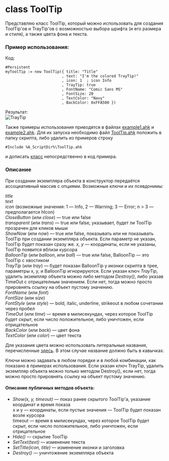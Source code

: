 # class ToolTip
Представляю класс ToolTip, который можно использовать для создания ToolTip'ов и TrayTip'ов с возможностью выбора шрифта (и его размера и стиля), а также цвета фона и текста.  
  
### Пример использования:  
Код:  
```ahk
#Persistent
myToolTip := new ToolTip({ title: "Title"
                         , text: "I'm the colored TrayTip!"
                         , icon: 1  ; icon Info
                         , TrayTip: true
                         , FontName: "Comic Sans MS"
                         , FontSize: 20
                         , TextColor: "Navy"
                         , BackColor: 0xFFA500 })
```
Результат:  
![TrayTip](http://i.imgur.com/6JWVAUm.jpg)
  
Также примеры использования приводятся в файлах [example1.ahk](https://github.com/jollycoder/AutoHotkey/blob/ToolTip-%D1%81%D0%BE-%D1%81%D0%B2%D0%BE%D0%B8%D0%BC-%D1%88%D1%80%D0%B8%D1%84%D1%82%D0%BE%D0%BC-%D0%B8-%D1%86%D0%B2%D0%B5%D1%82%D0%BE%D0%BC/example1.ahk) и [example2.ahk](https://github.com/jollycoder/AutoHotkey/blob/ToolTip-%D1%81%D0%BE-%D1%81%D0%B2%D0%BE%D0%B8%D0%BC-%D1%88%D1%80%D0%B8%D1%84%D1%82%D0%BE%D0%BC-%D0%B8-%D1%86%D0%B2%D0%B5%D1%82%D0%BE%D0%BC/example2.ahk). Для их запуска необходимо файл [ToolTip.ahk](https://github.com/jollycoder/AutoHotkey/blob/ToolTip-%D1%81%D0%BE-%D1%81%D0%B2%D0%BE%D0%B8%D0%BC-%D1%88%D1%80%D0%B8%D1%84%D1%82%D0%BE%D0%BC-%D0%B8-%D1%86%D0%B2%D0%B5%D1%82%D0%BE%D0%BC/ToolTip.ahk) положить в папку скрипта, либо удалить из примеров строку
```ahk
#Include %A_ScriptDir%\ToolTip.ahk
```
и дописать [класс](https://raw.githubusercontent.com/jollycoder/AutoHotkey/ToolTip-%D1%81%D0%BE-%D1%81%D0%B2%D0%BE%D0%B8%D0%BC-%D1%88%D1%80%D0%B8%D1%84%D1%82%D0%BE%D0%BC-%D0%B8-%D1%86%D0%B2%D0%B5%D1%82%D0%BE%D0%BC/ToolTip.ahk) непосредственно в код примера.
### Описание
При создании экземпляра объекта в конструктор передаётся ассоциативный массив с опциями.
Возможные ключи и их псевдонимы:

*title*  
*text*  
*icon* (возможные значения: 1 — Info, 2 — Warning; 3 — Error; n > 3 — предполагается hIcon)  
*CloseButton* (или *close*) — true или false  
*transparent* (или *trans*) — true или false, указывает, будет ли ToolTip прозрачен для кликов мыши  
*ShowNow* (или *now*) — true или false, показывать или не показывать ToolTip при создании экземпляра объекта. Если параметр не указан, ToolTip будет показан сразу же.
*x, y* — координаты, если не указаны, ToolTip появится вблизи курсора  
*BalloonTip* (или *balloon*, или *ball*) — true или false, BalloonTip — это ToolTip с хвостиком  
*TrayTip* (или *tray*) — будет показан BalloonTip у иконки скрипта в трее, параметры x, y, и BalloonTip игнорируются. Если указан ключ *TrayTip*, удалить экземпляр объекта можно либо методом *Destroy()*, либо указав TimeOut с отрицателным значением. Если нет, тогда можно просто прировнять ссылку на объект пустому значению.  
*FontName* (или *font*)  
*FontSize* (или *size*)  
*FontStyle* (или *style*) — bold, italic, underline, strikeout в любом сочетании через пробел  
*TimeOut* (или *time*) — время в милисекундах, через которое ToolTip будет скрыт, если число положительное, либо уничтожен, если отрицательное  
*BackColor* (или *back*) — цвет фона  
*TextColor* (или *color*) — цвет текста  
  
Для указания цвета можно использовать литеральные названия, перечисленные [здесь](https://autohotkey.com/docs/commands/Progress.htm#colors).
В этом случае название должно быть в кавычках.
  
Ключи можно задавать в любом порядке и в любой комбинации, как показано в примерах использования.
Если указан ключ TrayTip, удалить экземпляр объекта можно только методом Destroy(),
если нет, тогда можно просто прировнять ссылку на объект пустому значению.  
  
#### Описание публичных методов объекта:

*  *Show(x, y, timeout)* — показ ранее скрытого ToolTip'а, указание координат и время показа  
x и y — координаты, если пустые значения — ToolTip будет показан возле курсора  
timeout — время в милисекундах, через которое ToolTip будет скрыт, если число положительное, либо уничтожен, если отрицательное
* *Hide()* — скрытие ToolTip
* *SetText(text)* — изменение текста
* *SetTitle(icon, title)* — изменение иконки и заголовка
* *Destroy()* — уничтожение экземпляра объекта
